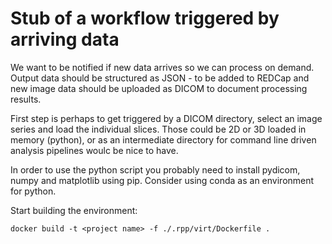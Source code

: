 # Stub of a workflow triggered by arriving data

We want to be notified if new data arrives so we can process on demand. Output data should be structured as JSON - to be added to REDCap and new image data should be uploaded as DICOM to document processing results.

First step is perhaps to get triggered by a DICOM directory, select an image series and load the individual slices. Those could be 2D or 3D loaded in memory (python), or as an intermediate directory for command line driven analysis pipelines woulc be nice to have.

In order to use the python script you probably need to install pydicom, numpy and matplotlib using pip. Consider using conda as an environment for python.

Start building the environment:
```
docker build -t <project name> -f ./.rpp/virt/Dockerfile .
```